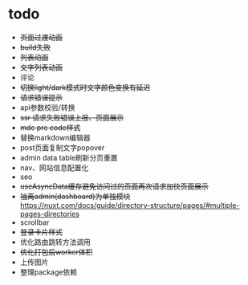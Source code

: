 # todo

- ~~页面过渡动画~~
- ~~build失败~~
- ~~列表动画~~
- ~~文字列表动画~~
- 评论
- ~~切换light/dark模式时文字颜色变换有延迟~~
- ~~请求错误提示~~
- api参数校验/转换
- ~~ssr 请求失败错误上报、页面展示~~
- ~~mdc pre code样式~~
- 替换markdown编辑器
- post页面复制文字popover
- admin data table刷新分页重置
- nav、网站信息配置化
- seo
- ~~useAsyncData缓存避免访问过的页面再次请求加快页面展示~~
- ~~抽离admin(dashboard)为单独模块~~ https://nuxt.com/docs/guide/directory-structure/pages/#multiple-pages-directories
- scrollbar
- ~~登录卡片样式~~
- 优化路由跳转方法调用
- ~~优化打包后worker体积~~
- 上传图片
- 整理package依赖
